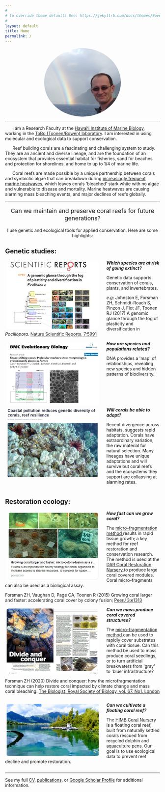 ```yaml
---
#
# to override theme defaults See: https://jekyllrb.com/docs/themes/#overriding-theme-defaults
#
layout: default
title: Home
permalink: /
---
```


<img src="/images/forsman.png" alt="Zac H. Forsman PhD" style="width:250px; border-radius: 50%;  display: block; margin-left: auto; margin-right: auto;" >
<hr>


&nbsp;&nbsp;&nbsp;&nbsp;&nbsp;&nbsp;I am a Research Faculty at the [Hawaiʻi Institute of Marine Biology](http://www.himb.hawaii.edu/), working in the [ToBo (Toonen/Bowen) laboratory](http://tobolab.org/people/postdoctoral-researchers/zach-forsman/). I am interested in using molecular and ecological data to support conservation.

&nbsp;&nbsp;&nbsp;&nbsp;&nbsp;&nbsp;Reef building corals are a fascinating and challenging system to study. They are an ancient and diverse lineage, and are the foundation of an ecosystem that provides essential habitat for fisheries, sand for beaches and protection for shorelines, and home to up to 1/4 of marine life.

&nbsp;&nbsp;&nbsp;&nbsp;&nbsp;&nbsp;Coral reefs are made possible by a unique partnership between corals and symbiotic algae that can breakdown during [increasingly frequent marine heatwaves](https://coralreefwatch.noaa.gov/satellite/index.php), which leaves corals 'bleached' stark white with no algae and vulnerable to disease and mortality. Marine heatwaves are causing alarming mass bleaching events, and major declines of reefs globally.
<hr>

<p style="text-align: center; font-size:2vw;">Can we maintain and preserve coral reefs for future generations?</p>

<p style="text-align:center;"> I use genetic and ecological tools for applied conservation. Here are some highlights:</p>

<h2>Genetic studies:</h2>

<style>
{
 box-sizing: border-box;
}
.row::after {
  content: "";
  clear: both;
  display: table;
}
</style>

<div class="row">
  <a href="https://www.nature.com/articles/s41598-017-06085-3"><img src="/images/fog.jpg" alt="fog" style="width:300px; margin-right:20px;float:left;border-radius:4%;padding:5px;"></a>
  <b><i>Which species are at risk of going extinct?</b></i>  

  Genetic data supports conservation of corals, plants, and invertebrates.

  <i>e.g</i>: Johnston E, Forsman ZH, Schmidt-Roach S, Pinzon J, Flot JF, Toonen RJ (2017) A genomic glance through the fog of plasticity and diversification in <i>Pocillopora</i>. <a href ="https://www.nature.com/articles/s41598-017-06085-3">Nature Scientific Reports. 7:5991</a>          
</div>

<div class="row">
  <a href="https://bmcevolbiol.biomedcentral.com/articles/10.1186/1471-2148-9-45"><img src="/images/plastic.jpg" alt="Plastic" style="width:300px; margin-right:20px;float:left;border-radius:5%;padding:5px;"></a>
  <b><i> How are species and populations related? </b></i>

  DNA provides a 'map' of relationships, revealing new species and hidden patterns of biodiversity.
</div>

<div class="row">
  <a href="https://phys.org/news/2020-04-coastal-pollution-genetic-diversity-corals.html"><img src="/images/structure_news.jpg" alt="Plastic" style="width:300px; margin-right:20px;float:left;border-radius:5%;padding: 5px;"></a>
  <b><i> Will corals be able to adapt? </b></i>

  Recent divergence across habitats, suggests rapid adaptation. Corals have extraordinary variation, the raw material for natural selection. Many lineages have unique adaptations and will survive but coral reefs and the ecosystems they support are collapsing at alarming rates.
</div>

<h2> Restoration ecology:</h2>

<div class="row">
  <a href="https://peerj.com/articles/1313/?utm_source=TrendMD&utm_campaign=PeerJ_TrendMD_0&utm_medium=TrendMD"><img src="/images/peerJ-micro-frag.jpg" alt="micro-fragmentation" style="width:300px; margin-right:20px;float:left;border-radius:4%;padding: 5px;"></a>
  <b><i> How fast can we grow coral? </b></i>

  The <a href="https://peerj.com/articles/1313/"> micro-fragmentation method </a> results in rapid tissue growth; a key method for reef restoration and conservation research. The method is used at the <a href="https://dlnr.hawaii.gov/blog/2016/02/11/nr16-30/">DAR Coral Restoration Nursery </a> to produce large coral covered modules. Coral micro-fragments can also be used as a biological assay.

  Forsman ZH, Vaughan D, Page CA, Toonen R (2015) Growing coral larger and faster: accelerating coral cover by colony fusion; <a href="https://peerj.com/articles/1313/?utm_source=TrendMD&utm_campaign=PeerJ_TrendMD_0&utm_medium=TrendMD">PeerJ 3:e1313</a>
</div>


<div class="row">
  <a href="https://thebiologist.rsb.org.uk/biologist-features/158-biologist/features/2278-divide-and-conquer"><img src="/images/divide_con.jpg" alt="The Biologist Article" style="width:300px; margin-right:20px;float:left;border-radius:4%;padding: 5px;"></a>
  <b><i> Can we mass produce coral covered structures? </b></i>  

  The <a href="https://thebiologist.rsb.org.uk/biologist-features/158-biologist/features/2278-divide-and-conquer"> micro-fragmentation method </a> can be used to rapidly cover substrates with coral tissue. Can this method be used to mass produce coral seedlings, or to turn artificial breakwaters from 'gray' to 'blue' infrastructure?


  Forsman ZH (2020) Divide and conquer: how the microfragmentation technique can help restore coral impacted by climate change and mass coral bleaching. <a href="https://thebiologist.rsb.org.uk/biologist-features/158-biologist/features/2278-divide-and-conquer">The Biologist, Royal Society of Biology, vol. 67. No1. London</a>
</div>

<div class="row">
  <a href="/himb-coral-nursery"><img src="/images/coral_nursery_small.jpg" alt="HIMB Coral Nursery" style="width:300px; margin-right:20px;float:left;border-radius:4%;padding: 5px;"></a>

  <b><i> Can we cultivate a floating coral reef? </b></i>

  The <a href="/himb-coral-nursery">HIMB Coral Nursery</a> is a floating coral reef, built from naturally settled corals rescued from recycled dolphin and aquaculture pens. Our goal is to use ecological data to prevent reef decline and promote restoration.
</div>


<hr>


See my full [CV](http://www2.hawaii.edu/~zac/misc/full_cv.pdf), [publications](/publications), or [Google Scholar Profile](https://scholar.google.com/citations?user=MyhFvt4AAAAJ&hl=en&authuser=1) for additional information.
